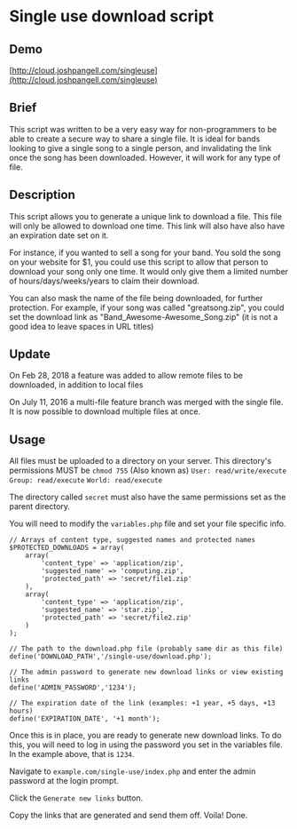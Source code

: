 # Single use download script

## Demo
[http://cloud.joshpangell.com/singleuse](http://cloud.joshpangell.com/singleuse)

## Brief

This script was written to be a very easy way for non-programmers to be able to create a secure way to share a single file. It is ideal for bands looking to give a single song to a single person, and invalidating the link once the song has been downloaded. However, it will work for any type of file.

## Description

This script allows you to generate a unique link to download a file. This file will only be allowed to download one time. This link will also have also have an expiration date set on it.

For instance, if you wanted to sell a song for your band. You sold the song on your website for $1, you could use this script to allow that person to download your song only one time. It would only give them a limited number of hours/days/weeks/years to claim their download.

You can also mask the name of the file being downloaded, for further protection. For example, if your song was called "greatsong.zip", you could set the download link as "Band_Awesome-Awesome_Song.zip" (it is not a good idea to leave spaces in URL titles)

## Update

On Feb 28, 2018 a feature was added to allow remote files to be downloaded, in addition to local files

On July 11, 2016 a multi-file feature branch was merged with the single file. It is now possible to download multiple files at once. 

## Usage

All files must be uploaded to a directory on your server. 
This directory's permissions MUST be `chmod 755` 
(Also known as) 
`User: read/write/execute`
`Group: read/execute`
`World: read/execute`

The directory called `secret` must also have the same permissions set as the parent directory. 

You will need to modify the `variables.php` file and set your file specific info.

	// Arrays of content type, suggested names and protected names
	$PROTECTED_DOWNLOADS = array(
		array(
			'content_type' => 'application/zip', 
			'suggested_name' => 'computing.zip', 
			'protected_path' => 'secret/file1.zip'
		),
		array(
			'content_type' => 'application/zip', 
			'suggested_name' => 'star.zip', 
			'protected_path' => 'secret/file2.zip'
		)
	);

	// The path to the download.php file (probably same dir as this file)
 	define('DOWNLOAD_PATH','/single-use/download.php');
	
	// The admin password to generate new download links or view existing links
	define('ADMIN_PASSWORD','1234');
	
	// The expiration date of the link (examples: +1 year, +5 days, +13 hours)
	define('EXPIRATION_DATE', '+1 month');

Once this is in place, you are ready to generate new download links. To do this, you will need to log in using the password you set in the variables file. In the example above, that is `1234`.

Navigate to `example.com/single-use/index.php` and enter the admin password at the login prompt.

Click the  `Generate new links` button.

Copy the links that are generated and send them off. Voila! Done.